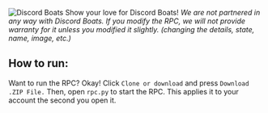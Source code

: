 ![Discord Boats](https://user-images.githubusercontent.com/52548283/62842121-b085bf80-bc7d-11e9-8b89-93055dd525b7.png)
Show your love for Discord Boats! *We are not partnered in any way with Discord Boats. If you modify the RPC, we will not provide warranty for it unless you modified it slightly. (changing the details, state, name, image, etc.)*

## How to run:
Want to run the RPC? Okay! Click `Clone or download` and press `Download .ZIP File.` Then, open `rpc.py` to start the RPC. This applies it to your account the second you open it.
